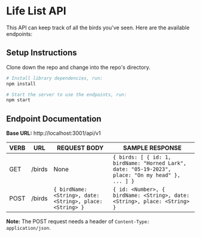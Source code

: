# Life List API

This API can keep track of all the birds you've seen. Here are the available endpoints:

## Setup Instructions

Clone down the repo and change into the repo's directory.

```bash
# Install library dependencies, run:
npm install

# Start the server to use the endpoints, run:
npm start
```

## Endpoint Documentation

**Base URL:** http://localhost:3001/api/v1

| **VERB** | **URL** | **REQUEST BODY** | **SAMPLE RESPONSE** |
| -------- | ------- | ---------------- | ------------------- |
| GET | /birds | None | `{ birds: [ { id: 1, birdName: "Horned Lark", date: "05-19-2023", place: "On my head" }, ... ] }` |
| POST | /birds | `{ birdName: <String>, date: <String>, place: <String> }` | `{ id: <Number>, { birdName: <String>, date: <String>, place: <String> }` |

**Note:** The POST request needs a header of `Content-Type: application/json`.